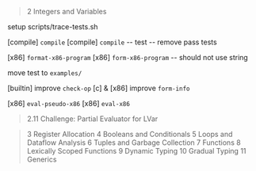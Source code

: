 > 2 Integers and Variables

setup scripts/trace-tests.sh

[compile] `compile`
[compile] `compile` -- test -- remove pass tests

[x86] `format-x86-program`
[x86] `form-x86-program` -- should not use string

move test to `examples/`

[builtin] improve `check-op`
[c] & [x86] improve `form-info`

[x86] `eval-pseudo-x86`
[x86] `eval-x86`

> 2.11 Challenge: Partial Evaluator for LVar

> 3 Register Allocation
> 4 Booleans and Conditionals
> 5 Loops and Dataflow Analysis
> 6 Tuples and Garbage Collection
> 7 Functions
> 8 Lexically Scoped Functions
> 9 Dynamic Typing
> 10 Gradual Typing
> 11 Generics
